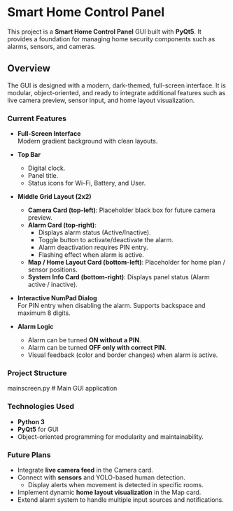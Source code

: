
# Smart Home Control Panel

This project is a **Smart Home Control Panel** GUI built with **PyQt5**. It provides a foundation for managing home security components such as alarms, sensors, and cameras.

## Overview

The GUI is designed with a modern, dark-themed, full-screen interface. It is modular, object-oriented, and ready to integrate additional features such as live camera preview, sensor input, and home layout visualization.

### Current Features

- **Full-Screen Interface**  
  Modern gradient background with clean layouts.

- **Top Bar**  
  - Digital clock.
  - Panel title.
  - Status icons for Wi-Fi, Battery, and User.

- **Middle Grid Layout (2x2)**  
  - **Camera Card (top-left)**: Placeholder black box for future camera preview.  
  - **Alarm Card (top-right)**:
    - Displays alarm status (Active/Inactive).
    - Toggle button to activate/deactivate the alarm.
    - Alarm deactivation requires PIN entry.
    - Flashing effect when alarm is active.
  - **Map / Home Layout Card (bottom-left)**: Placeholder for home plan / sensor positions.
  - **System Info Card (bottom-right)**: Displays panel status (Alarm active / inactive).

- **Interactive NumPad Dialog**  
  For PIN entry when disabling the alarm. Supports backspace and maximum 8 digits.

- **Alarm Logic**  
  - Alarm can be turned **ON without a PIN**.  
  - Alarm can be turned **OFF only with correct PIN**.  
  - Visual feedback (color and border changes) when alarm is active.

### Project Structure



mainscreen.py # Main GUI application


### Technologies Used

- **Python 3**
- **PyQt5** for GUI
- Object-oriented programming for modularity and maintainability.

### Future Plans

- Integrate **live camera feed** in the Camera card.
- Connect with **sensors** and YOLO-based human detection.  
  - Display alerts when movement is detected in specific rooms.
- Implement dynamic **home layout visualization** in the Map card.
- Extend alarm system to handle multiple input sources and notifications.


